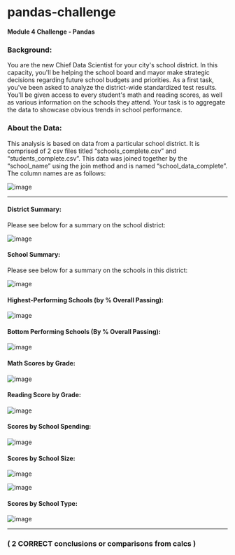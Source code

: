 # pandas-challenge
**Module 4 Challenge - Pandas**

### **Background:**
You are the new Chief Data Scientist for your city's school district. In this capacity, you'll be helping the school board and mayor make strategic decisions regarding future school budgets and priorities.
As a first task, you've been asked to analyze the district-wide standardized test results. You'll be given access to every student's math and reading scores, as well as various information on the schools they attend. Your task is to aggregate the data to showcase obvious trends in school performance.

### **About the Data:**
This analysis is based on data from a particular school district. It is comprised of 2 csv files titled “schools_complete.csv” and “students_complete.csv”. This data was joined together by the “school_name” using the join method and is named “school_data_complete”. The column names are as follows:
 
![image](https://github.com/HollaNotes/pandas-challenge/assets/90803907/291f280e-9423-4c40-bc13-c436637ba324)

---

#### **District Summary:**
Please see below for a summary on the school district:

![image](https://github.com/HollaNotes/pandas-challenge/assets/90803907/83a35406-dc13-4e17-acf2-d42ec9a5ca6e)


#### **School Summary:**
Please see below for a summary on the schools in this district:

![image](https://github.com/HollaNotes/pandas-challenge/assets/90803907/b1d07084-2d66-4f56-a932-6e69bebb6b91)


#### **Highest-Performing Schools (by % Overall Passing):**


![image](https://github.com/HollaNotes/pandas-challenge/assets/90803907/de3d1098-2bb5-49f9-8bac-f45566bfa7d8)


#### **Bottom Performing Schools (By % Overall Passing):**

![image](https://github.com/HollaNotes/pandas-challenge/assets/90803907/d614584b-9e36-40d8-858d-3ab6d787a206)


#### **Math Scores by Grade:**

![image](https://github.com/HollaNotes/pandas-challenge/assets/90803907/a39ee262-3e2b-4274-9ee6-2e88fab4042a)


#### **Reading Score by Grade:**

![image](https://github.com/HollaNotes/pandas-challenge/assets/90803907/c5b36883-0f24-4d45-9ad5-2ff7f2728244)


#### **Scores by School Spending:**

![image](https://github.com/HollaNotes/pandas-challenge/assets/90803907/f3dd32cb-a037-4c6f-88b8-3ad29ec5dad5)


#### **Scores by School Size:**

![image](https://github.com/HollaNotes/pandas-challenge/assets/90803907/65e0a822-e27b-4bfe-8919-6077f2fb73ee)

![image](https://github.com/HollaNotes/pandas-challenge/assets/90803907/cd3067f2-d894-49d3-ad58-f57b31124145)


#### **Scores by School Type:**

![image](https://github.com/HollaNotes/pandas-challenge/assets/90803907/c6a85062-698b-48be-939c-d1e60ed24f80)

---

### **( 2 CORRECT conclusions or comparisons from calcs )**


